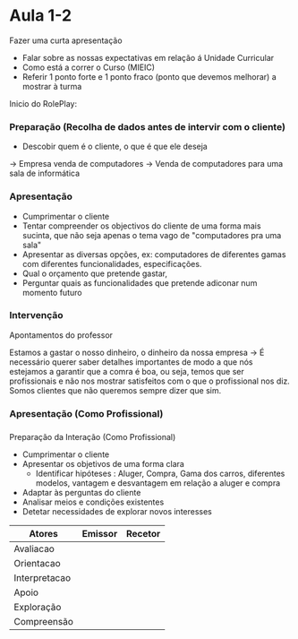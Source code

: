 # Aula 1-2

Fazer uma curta apresentação



- Falar sobre as nossas expectativas em relação á Unidade Curricular
- Como está a correr o Curso (MIEIC)
- Referir 1 ponto forte e 1 ponto fraco (ponto que devemos melhorar) a mostrar à turma


Inicio do RolePlay:


### Preparação (Recolha de dados antes de intervir com o cliente)
- Descobir quem é o cliente, o que é que ele deseja 

-> Empresa venda de computadores
-> Venda de computadores para uma sala de informática

### Apresentação
- Cumprimentar o cliente
- Tentar compreender os objectivos do cliente de uma forma mais sucinta, que não seja apenas o tema vago de "computadores pra uma sala"
- Apresentar as diversas opções, ex: computadores de diferentes gamas com diferentes funcionalidades, especificações.
- Qual o orçamento que pretende gastar,
- Perguntar quais as funcionalidades que pretende adiconar num momento futuro
### Intervenção


Apontamentos do professor

Estamos a gastar o nosso dinheiro, o dinheiro da nossa empresa
-> É necessário querer saber detalhes importantes de modo a que nós estejamos a garantir que a comra é boa, ou seja, temos que ser profissionais e não nos mostrar satisfeitos com o que o profissional nos diz. Somos clientes que não queremos sempre dizer que sim.

### Apresentação (Como Profissional)
##### 

Preparação da Interação (Como Profissional)
- Cumprimentar o cliente
- Apresentar os objetivos de uma forma clara
    - Identificar hipóteses : Aluger, Compra, Gama dos carros, diferentes modelos, vantagem e desvantagem em relação a aluger e compra
- Adaptar às perguntas do cliente
- Analisar meios e condições existentes
- Detetar necessidades de explorar novos interesses



|Atores | Emissor | Recetor|
|-|-| -|    
|Avaliacao|||
|Orientacao|||
|Interpretacao|||
|Apoio|||
|Exploração|||
|Compreensão|||